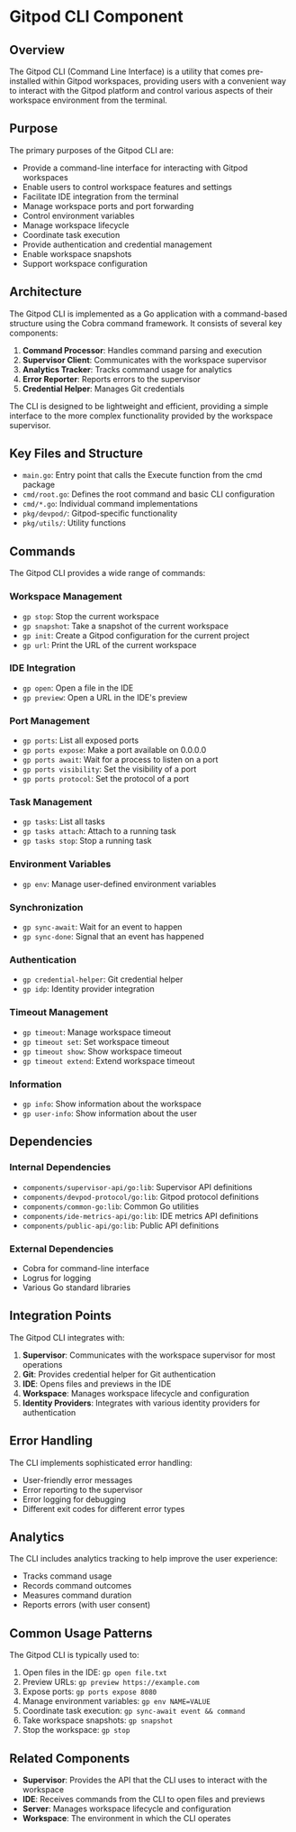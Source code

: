 # Gitpod CLI Component

## Overview

The Gitpod CLI (Command Line Interface) is a utility that comes pre-installed within Gitpod workspaces, providing users with a convenient way to interact with the Gitpod platform and control various aspects of their workspace environment from the terminal.

## Purpose

The primary purposes of the Gitpod CLI are:
- Provide a command-line interface for interacting with Gitpod workspaces
- Enable users to control workspace features and settings
- Facilitate IDE integration from the terminal
- Manage workspace ports and port forwarding
- Control environment variables
- Manage workspace lifecycle
- Coordinate task execution
- Provide authentication and credential management
- Enable workspace snapshots
- Support workspace configuration

## Architecture

The Gitpod CLI is implemented as a Go application with a command-based structure using the Cobra command framework. It consists of several key components:

1. **Command Processor**: Handles command parsing and execution
2. **Supervisor Client**: Communicates with the workspace supervisor
3. **Analytics Tracker**: Tracks command usage for analytics
4. **Error Reporter**: Reports errors to the supervisor
5. **Credential Helper**: Manages Git credentials

The CLI is designed to be lightweight and efficient, providing a simple interface to the more complex functionality provided by the workspace supervisor.

## Key Files and Structure

- `main.go`: Entry point that calls the Execute function from the cmd package
- `cmd/root.go`: Defines the root command and basic CLI configuration
- `cmd/*.go`: Individual command implementations
- `pkg/devpod/`: Gitpod-specific functionality
- `pkg/utils/`: Utility functions

## Commands

The Gitpod CLI provides a wide range of commands:

### Workspace Management
- `gp stop`: Stop the current workspace
- `gp snapshot`: Take a snapshot of the current workspace
- `gp init`: Create a Gitpod configuration for the current project
- `gp url`: Print the URL of the current workspace

### IDE Integration
- `gp open`: Open a file in the IDE
- `gp preview`: Open a URL in the IDE's preview

### Port Management
- `gp ports`: List all exposed ports
- `gp ports expose`: Make a port available on 0.0.0.0
- `gp ports await`: Wait for a process to listen on a port
- `gp ports visibility`: Set the visibility of a port
- `gp ports protocol`: Set the protocol of a port

### Task Management
- `gp tasks`: List all tasks
- `gp tasks attach`: Attach to a running task
- `gp tasks stop`: Stop a running task

### Environment Variables
- `gp env`: Manage user-defined environment variables

### Synchronization
- `gp sync-await`: Wait for an event to happen
- `gp sync-done`: Signal that an event has happened

### Authentication
- `gp credential-helper`: Git credential helper
- `gp idp`: Identity provider integration

### Timeout Management
- `gp timeout`: Manage workspace timeout
- `gp timeout set`: Set workspace timeout
- `gp timeout show`: Show workspace timeout
- `gp timeout extend`: Extend workspace timeout

### Information
- `gp info`: Show information about the workspace
- `gp user-info`: Show information about the user

## Dependencies

### Internal Dependencies
- `components/supervisor-api/go:lib`: Supervisor API definitions
- `components/devpod-protocol/go:lib`: Gitpod protocol definitions
- `components/common-go:lib`: Common Go utilities
- `components/ide-metrics-api/go:lib`: IDE metrics API definitions
- `components/public-api/go:lib`: Public API definitions

### External Dependencies
- Cobra for command-line interface
- Logrus for logging
- Various Go standard libraries

## Integration Points

The Gitpod CLI integrates with:
1. **Supervisor**: Communicates with the workspace supervisor for most operations
2. **Git**: Provides credential helper for Git authentication
3. **IDE**: Opens files and previews in the IDE
4. **Workspace**: Manages workspace lifecycle and configuration
5. **Identity Providers**: Integrates with various identity providers for authentication

## Error Handling

The CLI implements sophisticated error handling:
- User-friendly error messages
- Error reporting to the supervisor
- Error logging for debugging
- Different exit codes for different error types

## Analytics

The CLI includes analytics tracking to help improve the user experience:
- Tracks command usage
- Records command outcomes
- Measures command duration
- Reports errors (with user consent)

## Common Usage Patterns

The Gitpod CLI is typically used to:
1. Open files in the IDE: `gp open file.txt`
2. Preview URLs: `gp preview https://example.com`
3. Expose ports: `gp ports expose 8080`
4. Manage environment variables: `gp env NAME=VALUE`
5. Coordinate task execution: `gp sync-await event && command`
6. Take workspace snapshots: `gp snapshot`
7. Stop the workspace: `gp stop`

## Related Components

- **Supervisor**: Provides the API that the CLI uses to interact with the workspace
- **IDE**: Receives commands from the CLI to open files and previews
- **Server**: Manages workspace lifecycle and configuration
- **Workspace**: The environment in which the CLI operates
